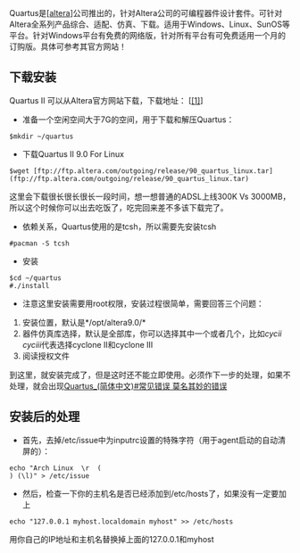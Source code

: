 Quartus是[[altera](http://www.altera.com.cn)]公司推出的，针对Altera公司的可编程器件设计套件。可针对Altera全系列产品综合、适配、仿真、下载。适用于Windows、Linux、SunOS等平台。针对Windows平台有免费的网络版，针对所有平台有可免费适用一个月的订购版。具体可参考其官方网站！

## 下载安装

Quartus II 可以从Altera官方网站下载，下载地址： [[[1]](ftp://ftp.altera.com/outgoing/release/)]

*   准备一个空闲空间大于7G的空间，用于下载和解压Quartus：

```
$mkdir ~/quartus

```

*   下载Quartus II 9.0 For Linux

```
$wget [ftp://ftp.altera.com/outgoing/release/90_quartus_linux.tar](ftp://ftp.altera.com/outgoing/release/90_quartus_linux.tar)

```

这里会下载很长很长很长一段时间，想一想普通的ADSL上线300K Vs 3000MB，所以这个时候你可以出去吃饭了，吃完回来差不多该下载完了。

*   依赖关系，Quartus使用的是tcsh，所以需要先安装tcsh

```
#pacman -S tcsh

```

*   安装

```
$cd ~/quartus
#./install

```

*   注意这里安装需要用root权限，安装过程很简单，需要回答三个问题：

1.  安装位置，默认是*/opt/altera9.0/*
2.  器件仿真库选择，默认是全部库，你可以选择其中一个或者几个，比如*cycii cyciii*代表选择cyclone II和cyclone III
3.  阅读授权文件

到这里，就安装完成了，但是这时还不能立即使用。必须作下一步的处理，如果不处理，就会出现[Quartus_(简体中文)#常见错误 莫名其妙的错误](/index.php/Quartus_(%E7%AE%80%E4%BD%93%E4%B8%AD%E6%96%87)#.E5.B8.B8.E8.A7.81.E9.94.99.E8.AF.AF_.E8.8E.AB.E5.90.8D.E5.85.B6.E5.A6.99.E7.9A.84.E9.94.99.E8.AF.AF "Quartus (简体中文)")

## 安装后的处理

*   首先，去掉/etc/issue中为inputrc设置的特殊字符（用于agent启动的自动清屏的）：

```
echo "Arch Linux  \r  (
) (\l)" > /etc/issue

```

*   然后，检查一下你的主机名是否已经添加到/etc/hosts了，如果没有一定要加上

```
echo "127.0.0.1 myhost.localdomain myhost" >> /etc/hosts

```

用你自己的IP地址和主机名替换掉上面的127.0.0.1和myhost